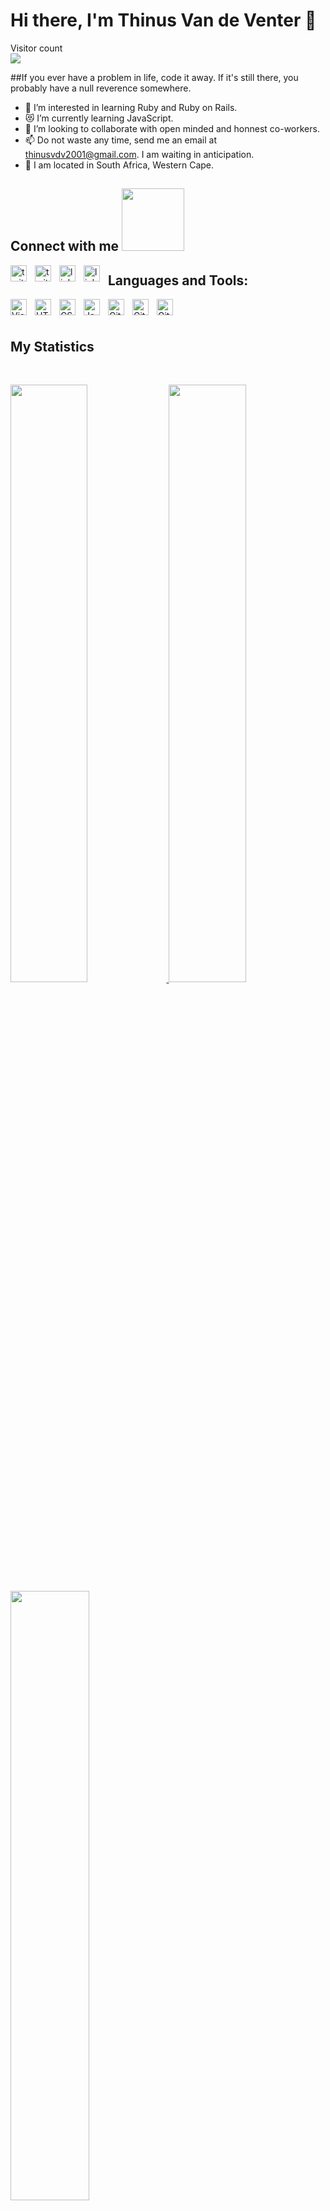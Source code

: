 # Hi there, I'm Thinus Van de Venter 👋 

<p align="left"> 
  Visitor count<br>
<img src="https://profile-counter.glitch.me/Thinus01/count.svg" />
</p>

##If you ever have a problem in life, code it away. If it's still there, you probably have a null reverence somewhere.

- 👀 I’m interested in learning Ruby and Ruby on Rails.
- 😻 I’m currently learning JavaScript.
- 💞️ I’m looking to collaborate with open minded and honnest co-workers.
- 📫 Do not waste any time, send me an email at thinusvdv2001@gmail.com. I am waiting in anticipation.
- 🌱 I am located in South Africa, Western Cape.

## Connect with me <img src='https://raw.githubusercontent.com/ShahriarShafin/ShahriarShafin/main/Assets/handshake.gif' width="100px">

[<img align="left" alt="twitter" width="26px" src="https://assets.stickpng.com/images/580b57fcd9996e24bc43c53e.png" style="padding-right:10px;" />](https://twitter.com/thinus_v_d_v#gh-dark-mode-only)
[<img align="left" alt="twitter" width="26px" src="https://assets.stickpng.com/images/580b57fcd9996e24bc43c53e.png" style="padding-right:10px;" />](https://twitter.com/thinus_v_d_v#gh-light-mode-only)
[<img align="left" alt="linkedin" width="26px" src="https://www.freeiconspng.com/thumbs/linkedin-logo-png/linkedin-logo-3.png" style="padding-right:10px;" />](https://www.linkedin.com/in/thinus-van-de-venter-99aa26203/#gh-dark-mode-only)
[<img align="left" alt="linkedin" width="26px" src="https://www.freeiconspng.com/thumbs/linkedin-logo-png/linkedin-logo-3.png" style="padding-right:10px;" />](https://www.linkedin.com/in/thinus-van-de-venter-99aa26203/#gh-light-mode-only)

## Languages and Tools:

[<img align="left" alt="Visual Studio Code" width="26px" src="https://cdn.jsdelivr.net/gh/devicons/devicon/icons/vscode/vscode-original.svg" style="padding-right:10px;" />](https://code.visualstudio.com/)
[<img align="left" alt="HTML5" width="26px" src="https://cdn.jsdelivr.net/gh/devicons/devicon/icons/html5/html5-original.svg" style="padding-right:10px;" />](https://developer.mozilla.org/en-US/docs/Web/Guide/HTML/HTML5)
[<img align="left" alt="CSS3" width="26px" src="https://cdn.jsdelivr.net/gh/devicons/devicon/icons/css3/css3-original.svg" style="padding-right:10px;" />](https://developer.mozilla.org/en-US/docs/Web/CSS)
[<img align="left" alt="JavaScript" width="26px" src="https://cdn.jsdelivr.net/gh/devicons/devicon/icons/javascript/javascript-original.svg" style="padding-right:10px;" />](https://developer.mozilla.org/en-US/docs/Web/JavaScript)
[<img align="left" alt="Git" width="26px" src="https://cdn.jsdelivr.net/gh/devicons/devicon/icons/git/git-original.svg" style="padding-right:10px;" />](https://git-scm.com/)
[<img align="left" alt="GitHub" width="26px" src="https://user-images.githubusercontent.com/3369400/139447912-e0f43f33-6d9f-45f8-be46-2df5bbc91289.png" style="padding-right:10px;" />](https://github.com#gh-dark-mode-only)
[<img align="left" alt="GitHub" width="26px" src="https://user-images.githubusercontent.com/3369400/139448065-39a229ba-4b06-434b-bc67-616e2ed80c8f.png" style="padding-right:10px;" />](https://github.com#gh-light-mode-only)

<br />
<br />

## My Statistics
<br/>

<p align="left">
  <a href="https://github.com/Thinus01">
  <img width="49.5%" src="https://github-readme-stats.vercel.app/api?username=Thinus01&show_icons=true&theme=tokyonight&hide_border=true" />
    <img width="49.5%" src="https://github-readme-streak-stats.herokuapp.com/?user=Thinus01&theme=tokyonight&hide_border=true" />
  <img height="50%" width="auto" src ="https://github-readme-stats.vercel.app/api/top-langs/?username=Thinus01&layout=compact&hide_border=true&theme=tokyonight&bg_color=00000000&langs_count=6&hide=jupyter%20notebook,text,php">
  </a>
</p>
<br>

